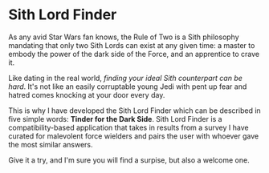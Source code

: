 # Sith Lord Finder

As any avid Star Wars fan knows, the Rule of Two is a Sith philosophy mandating that only two Sith Lords can exist at any given time: a master to embody the power of the dark side of the Force, and an apprentice to crave it.

Like dating in the real world, *finding your ideal Sith counterpart can be hard*. It's not like an easily corruptable young Jedi with pent up fear and hatred comes knocking at your door every day.

This is why I have developed the Sith Lord Finder which can be described in five simple words: **Tinder for the Dark Side**. Sith Lord Finder is a compatibility-based application that takes in results from a survey I have curated for malevolent force wielders and pairs the user with whoever gave the most similar answers.

Give it a try, and I'm sure you will find a surpise, but also a welcome one.